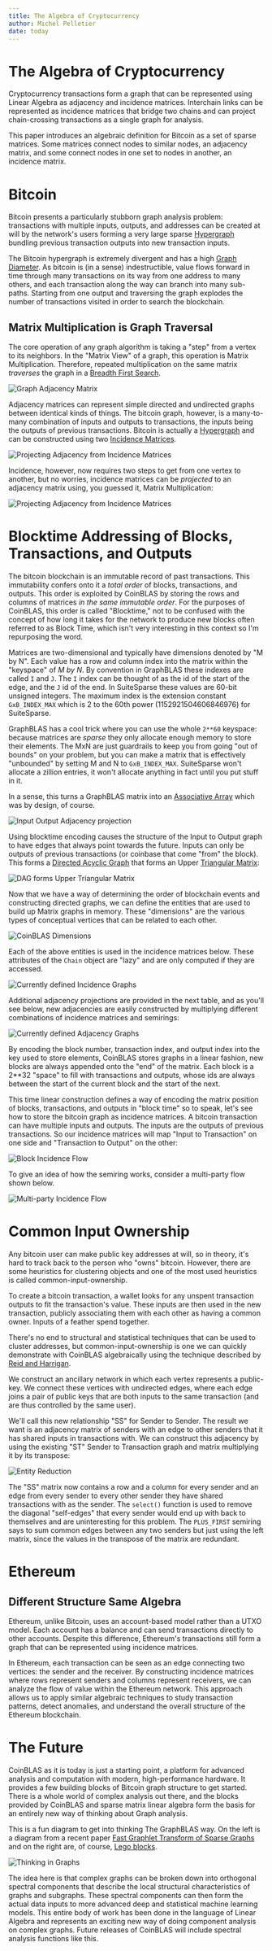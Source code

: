 ```yaml
---
title: The Algebra of Cryptocurrency
author: Michel Pelletier
date: today
---
```


# The Algebra of Cryptocurrency

Cryptocurrency transactions form a graph that can be represented using Linear Algebra as adjacency and incidence matrices. Interchain links can be represented as incidence matrices that bridge two chains and can project chain-crossing transactions as a single graph for analysis.

This paper introduces an algebraic definition for Bitcoin as a set of sparse matrices. Some matrices connect nodes to similar nodes, an adjacency matrix, and some connect nodes in one set to nodes in another, an incidence matrix.

# Bitcoin

Bitcoin presents a particularly stubborn graph analysis problem: transactions with multiple inputs, outputs, and addresses can be created at will by the network's users forming a very large sparse [Hypergraph](https://en.wikipedia.org/wiki/Hypergraph) bundling previous transaction outputs into new transaction inputs.

The Bitcoin hypergraph is extremely divergent and has a high [Graph Diameter](https://en.wikipedia.org/wiki/Distance_(graph_theory)). As bitcoin is (in a sense) indestructible, value flows forward in time through many transactions on its way from one address to many others, and each transaction along the way can branch into many sub-paths. Starting from one output and traversing the graph explodes the number of transactions visited in order to search the blockchain.

## Matrix Multiplication is Graph Traversal

The core operation of any graph algorithm is taking a "step" from a vertex to its neighbors. In the "Matrix View" of a graph, this operation is Matrix Multiplication. Therefore, repeated multiplication on the same matrix *traverses* the graph in a [Breadth First Search](https://en.wikipedia.org/wiki/Breadth-first_search).

![Graph Adjacency Matrix](./docs/Adjacency.png)

Adjacency matrices can represent simple directed and undirected graphs between identical kinds of things. The bitcoin graph, however, is a many-to-many combination of inputs and outputs to transactions, the inputs being the outputs of previous transactions. Bitcoin is actually a [Hypergraph](https://en.wikipedia.org/wiki/Hypergraph) and can be constructed using two [Incidence Matrices](https://en.wikipedia.org/wiki/Incidence_matrix).

![Projecting Adjacency from Incidence Matrices](./docs/Incidence.png)

Incidence, however, now requires two steps to get from one vertex to another, but no worries, incidence matrices can be *projected* to an adjacency matrix using, you guessed it, Matrix Multiplication:

![Projecting Adjacency from Incidence Matrices](./docs/Projection.png)

# Blocktime Addressing of Blocks, Transactions, and Outputs

The bitcoin blockchain is an immutable record of past transactions. This immutability confers onto it a *total order* of blocks, transactions, and outputs. This order is exploited by CoinBLAS by storing the rows and columns of matrices *in the same immutable order*. For the purposes of CoinBLAS, this order is called "Blocktime," not to be confused with the concept of how long it takes for the network to produce new blocks often referred to as Block Time, which isn't very interesting in this context so I'm repurposing the word.

Matrices are two-dimensional and typically have dimensions denoted by "M by N". Each value has a row and column index into the matrix within the "keyspace" of *M by N*. By convention in GraphBLAS these indexes are called `I` and `J`. The `I` index can be thought of as the id of the start of the edge, and the `J` id of the end. In SuiteSparse these values are 60-bit unsigned integers. The maximum index is the extension constant `GxB_INDEX_MAX` which is 2 to the 60th power (1152921504606846976) for SuiteSparse.

GraphBLAS has a cool trick where you can use the whole `2**60` keyspace: because matrices are *sparse* they only allocate enough memory to store their elements. The MxN are just guardrails to keep you from going "out of bounds" on your problem, but you can make a matrix that is effectively "unbounded" by setting M and N to `GxB_INDEX_MAX`. SuiteSparse won't allocate a zillion entries, it won't allocate anything in fact until you put stuff in it.

In a sense, this turns a GraphBLAS matrix into an [Associative Array](https://en.wikipedia.org/wiki/Associative_array) which was by design, of course.

![Input Output Adjacency projection](./docs/Blocktime.png)

Using blocktime encoding causes the structure of the Input to Output graph to have edges that always point towards the future. Inputs can only be outputs of previous transactions (or coinbase that come "from" the block). This forms a [Directed Acyclic Graph](https://en.wikipedia.org/wiki/Directed_acyclic_graph) that forms an Upper [Triangular Matrix](https://en.wikipedia.org/wiki/Triangular_matrix):

![DAG forms Upper Triangular Matrix](./docs/Blockspan.png)

Now that we have a way of determining the order of blockchain events and constructing directed graphs, we can define the entities that are used to build up Matrix graphs in memory. These "dimensions" are the various types of conceptual vertices that can be related to each other.

![CoinBLAS Dimensions](./docs/Dimensions.png)

Each of the above entities is used in the incidence matrices below. These attributes of the `Chain` object are "lazy" and are only computed if they are accessed.

![Currently defined Incidence Graphs](./docs/IncidenceTable.png)

Additional adjacency projections are provided in the next table, and as you'll see below, new adjacencies are easily constructed by multiplying different combinations of incidence matrices and semirings:

![Currently defined Adjacency Graphs](./docs/AdjacencyTable.png)

By encoding the block number, transaction index, and output index into the key used to store elements, CoinBLAS stores graphs in a linear fashion, new blocks are always appended onto the "end" of the matrix. Each block is a 2**32 "space" to fill with transactions and outputs, whose ids are always between the start of the current block and the start of the next.

This time linear construction defines a way of encoding the matrix position of blocks, transactions, and outputs in "block time" so to speak, let's see how to store the bitcoin graph as incidence matrices. A bitcoin transaction can have multiple inputs and outputs. The inputs are the outputs of previous transactions. So our incidence matrices will map "Input to Transaction" on one side and "Transaction to Output" on the other:

![Block Incidence Flow](./docs/TxFlow.png)

To give an idea of how the semiring works, consider a multi-party flow shown below.

![Multi-party Incidence Flow](./docs/AdjacentFlow.png)

# Common Input Ownership

Any bitcoin user can make public key addresses at will, so in theory, it's hard to track back to the person who "owns" bitcoin. However, there are some heuristics for clustering objects and one of the most used heuristics is called common-input-ownership.

To create a bitcoin transaction, a wallet looks for any unspent transaction outputs to fit the transaction's value. These inputs are then used in the new transaction, publicly associating them with each other as having a common owner. Inputs of a feather spend together.

There's no end to structural and statistical techniques that can be used to cluster addresses, but common-input-ownership is one we can quickly demonstrate with CoinBLAS algebraically using the technique described by [Reid and Harrigan](https://users.encs.concordia.ca/~clark/biblio/bitcoin/Reid%202011.pdf).

We construct an ancillary network in which each vertex represents a public-key. We connect these vertices with undirected edges, where each edge joins a pair of public keys that are both inputs to the same transaction (and are thus controlled by the same user).

We'll call this new relationship "SS" for Sender to Sender. The result we want is an adjacency matrix of senders with an edge to other senders that it has shared inputs in transactions with. We can construct this adjacency by using the existing "ST" Sender to Transaction graph and matrix multiplying it by its transpose:

![Entity Reduction](./docs/Entities.png)

The "SS" matrix now contains a row and a column for every sender and an edge from every sender to every other sender they have shared transactions with as the sender. The `select()` function is used to remove the diagonal "self-edges" that every sender would end up with back to themselves and are uninteresting for this problem. The `PLUS_FIRST` semiring says to sum common edges between any two senders but just using the left matrix, since the values in the transpose of the matrix are redundant.

# Ethereum

## Different Structure Same Algebra

Ethereum, unlike Bitcoin, uses an account-based model rather than a UTXO model. Each account has a balance and can send transactions directly to other accounts. Despite this difference, Ethereum's transactions still form a graph that can be represented using incidence matrices.

In Ethereum, each transaction can be seen as an edge connecting two vertices: the sender and the receiver. By constructing incidence matrices where rows represent senders and columns represent receivers, we can analyze the flow of value within the Ethereum network. This approach allows us to apply similar algebraic techniques to study transaction patterns, detect anomalies, and understand the overall structure of the Ethereum blockchain.

# The Future

CoinBLAS as it is today is just a starting point, a platform for advanced analysis and computation with modern, high-performance hardware. It provides a few building blocks of Bitcoin graph structure to get started. There is a whole world of complex analysis out there, and the blocks provided by CoinBLAS and sparse matrix linear algebra form the basis for an entirely new way of thinking about Graph analysis.

This is a fun diagram to get into thinking The GraphBLAS way. On the left is a diagram from a recent paper [Fast Graphlet Transform of Sparse Graphs](https://arxiv.org/abs/2007.11111) and on the right are, of course, [Lego blocks](https://en.wikipedia.org/wiki/Lego).

![Thinking in Graphs](./docs/Lego.png)

The idea here is that complex graphs can be broken down into orthogonal spectral components that describe the local structural characteristics of graphs and subgraphs. These spectral components can then form the actual data inputs to more advanced deep and statistical machine learning models. This entire body of work has been done in the language of Linear Algebra and represents an exciting new way of doing component analysis on complex graphs. Future releases of CoinBLAS will include spectral analysis functions like this.

